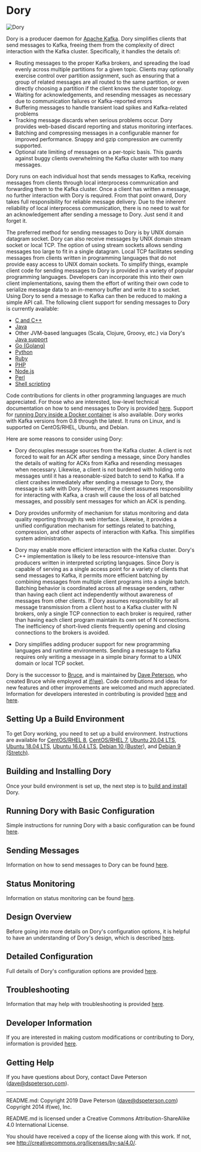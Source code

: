# Dory

![Dory](doc/dory.jpg?raw=true)

Dory is a producer daemon for [Apache Kafka](http://kafka.apache.org).  Dory
simplifies clients that send messages to Kafka, freeing them from the
complexity of direct interaction with the Kafka cluster.  Specifically, it
handles the details of:

* Routing messages to the proper Kafka brokers, and spreading the load evenly
  across multiple partitions for a given topic.  Clients may optionally
  exercise control over partition assignment, such as ensuring that a group of
  related messages are all routed to the same partition, or even directly
  choosing a partition if the client knows the cluster topology.
* Waiting for acknowledgements, and resending messages as necessary due to
  communication failures or Kafka-reported errors
* Buffering messages to handle transient load spikes and Kafka-related problems
* Tracking message discards when serious problems occur.  Dory provides
  web-based discard reporting and status monitoring interfaces.
* Batching and compressing messages in a configurable manner for improved
  performance.  Snappy and gzip compression are currently supported.
* Optional rate limiting of messages on a per-topic basis.  This guards against
  buggy clients overwhelming the Kafka cluster with too many messages.

Dory runs on each individual host that sends messages to Kafka, receiving
messages from clients through local interprocess communication and forwarding
them to the Kafka cluster.  Once a client has written a message, no further
interaction with Dory is required.  From that point onward, Dory takes full
responsibility for reliable message delivery.  Due to the inherent reliability
of local interprocess communication, there is no need to wait for an
acknowledgement after sending a message to Dory.  Just send it and forget it.

The preferred method for sending messages to Dory is by UNIX domain datagram
socket.  Dory can also receive messages by UNIX domain stream socket or local
TCP.  The option of using stream sockets allows sending messages too large to
fit in a single datagram.  Local TCP facilitates sending messages from clients
written in programming languages that do not provide easy access to UNIX domain
sockets.  To simplify things, example client code for sending messages to Dory
is provided in a variety of popular programming languages.  Developers can
incorporate this into their own client implementations, saving them the effort
of writing their own code to serialize message data to an in-memory buffer and
write it to a socket.  Using Dory to send a message to Kafka can then be
reduced to making a simple API call.  The following client support for sending
messages to Dory is currently available:

* [C and C++](client/c_and_c%2B%2B)
* [Java](client/java/dory-client)
* Other JVM-based languages (Scala, Clojure, Groovy, etc.) via Dory's
  [Java support](client/java/dory-client)
* [Go (Golang)](client/go)
* [Python](client/python)
* [Ruby](client/ruby)
* [PHP](client/php)
* [Node.js](client/nodejs)
* [Perl](client/perl)
* [Shell scripting](client/shell_scripting)

Code contributions for clients in other programming languages are much
appreciated.  For those who are interested, low-level technical documentation
on how to send messages to Dory is provided [here](doc/sending_messages.md).
Support for [running Dory inside a Docker container](Docker) is also available.
Dory works with Kafka versions from 0.8 through the latest.  It runs on Linux,
and is supported on CentOS/RHEL, Ubuntu, and Debian.

Here are some reasons to consider using Dory:

* Dory decouples message sources from the Kafka cluster.  A client is not
  forced to wait for an ACK after sending a message, since Dory handles the
  details of waiting for ACKs from Kafka and resending messages when necessary.
  Likewise, a client is not burdened with holding onto messages until it has a
  reasonable-sized batch to send to Kafka.  If a client crashes immediately
  after sending a message to Dory, the message is safe with Dory.  However, if
  the client assumes responsibility for interacting with Kafka, a crash will
  cause the loss of all batched messages, and possibly sent messages for which
  an ACK is pending.

* Dory provides uniformity of mechanism for status monitoring and data quality
  reporting through its web interface.  Likewise, it provides a unified
  configuration mechanism for settings related to batching, compression, and
  other aspects of interaction with Kafka.  This simplifies system
  administration.

* Dory may enable more efficient interaction with the Kafka cluster.  Dory's
  C++ implementation is likely to be less resource-intensive than producers
  written in interpreted scripting languages.  Since Dory is capable of serving
  as a single access point for a variety of clients that send messages to
  Kafka, it permits more efficient batching by combining messages from multiple
  client programs into a single batch.  Batching behavior is coordinated across
  all message senders, rather than having each client act independently without
  awareness of messages from other clients.  If Dory assumes responsibility for
  all message transmission from a client host to a Kafka cluster with N
  brokers, only a single TCP connection to each broker is required, rather than
  having each client program maintain its own set of N connections.  The
  inefficiency of short-lived clients frequently opening and closing
  connections to the brokers is avoided.

* Dory simplifies adding producer support for new programming languages and
  runtime environments.  Sending a message to Kafka requires only writing a
  message in a simple binary format to a UNIX domain or local TCP socket.

Dory is the successor to [Bruce](https://github.com/ifwe/bruce), and is
maintained by [Dave Peterson](https://github.com/dspeterson), who created Bruce
while employed at [if(we)](http://www.ifwe.co/).  Code contributions and ideas
for new features and other improvements are welcomed and much appreciated.
Information for developers interested in contributing is provided
[here](doc/dev_info.md) and [here](CONTRIBUTING.md).

## Setting Up a Build Environment

To get Dory working, you need to set up a build environment.  Instructions are
available for [CentOS/RHEL 8](doc/centos_8_env.md),
[CentOS/RHEL 7](doc/centos_7_env.md),
[Ubuntu 20.04 LTS](doc/ubuntu_20_04_lts_env.md),
[Ubuntu 18.04 LTS](doc/ubuntu_18_04_lts_env.md),
[Ubuntu 16.04 LTS](doc/ubuntu_16_04_lts_env.md),
[Debian 10 (Buster)](doc/debian_10_env.md), and
[Debian 9 (Stretch)](doc/debian_9_env.md).

## Building and Installing Dory

Once your build environment is set up, the next step is to
[build and install](doc/build_install.md) Dory.

## Running Dory with Basic Configuration

Simple instructions for running Dory with a basic configuration can be found
[here](doc/basic_config.md).

## Sending Messages

Information on how to send messages to Dory can be found
[here](doc/sending_messages.md).

## Status Monitoring

Information on status monitoring can be found [here](doc/status_monitoring.md).

## Design Overview

Before going into more details on Dory's configuration options, it is helpful
to have an understanding of Dory's design, which is described
[here](doc/design.md).

## Detailed Configuration

Full details of Dory's configuration options are provided
[here](doc/detailed_config.md).

## Troubleshooting

Information that may help with troubleshooting is provided
[here](doc/troubleshooting.md).

## Developer Information

If you are interested in making custom modifications or contributing to Dory,
information is provided [here](doc/dev_info.md).

## Getting Help

If you have questions about Dory, contact Dave Peterson (dave@dspeterson.com).

-----

README.md:
Copyright 2019 Dave Peterson (dave@dspeterson.com)
Copyright 2014 if(we), Inc.

README.md is licensed under a Creative Commons Attribution-ShareAlike 4.0
International License.

You should have received a copy of the license along with this work. If not,
see <http://creativecommons.org/licenses/by-sa/4.0/>.
